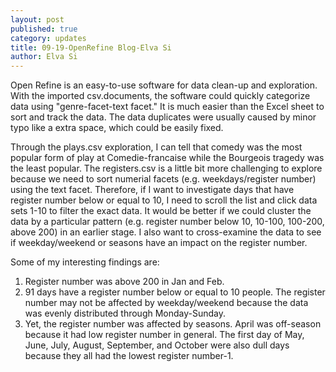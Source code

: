 ```yaml
---
layout: post
published: true
category: updates
title: 09-19-OpenRefine Blog-Elva Si
author: Elva Si
---
```

Open Refine is an easy-to-use software for data clean-up and exploration. With the imported csv.documents, the software could quickly categorize data using "genre-facet-text facet." It is much easier than the Excel sheet to sort and track the data. The data duplicates were usually caused by minor typo like a extra space, which could be easily fixed.

Through the plays.csv exploration, I can tell that comedy was the most popular form of play at Comedie-francaise while the Bourgeois tragedy was the least popular. The registers.csv is a little bit more challenging to explore because we need to sort numerial facets (e.g. weekdays/register number) using the text facet. Therefore, if I want to investigate days that have register number below or equal to 10, I need to scroll the list and click data sets 1-10 to filter the exact data. It would be better if we could cluster the data by a particular pattern (e.g. register number below 10, 10-100, 100-200, above 200) in an earlier stage. I also want to cross-examine the data to see if weekday/weekend or seasons have an impact on the register number.

Some of my interesting findings are:
1. Register number was above 200 in Jan and Feb. 
2. 91 days have a register number below or equal to 10 people. The register number may not be affected by weekday/weekend because the data was evenly distributed through Monday-Sunday.
3. Yet, the register number was affected by seasons. April was off-season because it had low register number in general. The first day of May, June, July, August, September, and October were also dull days because they all had the lowest register number-1.
